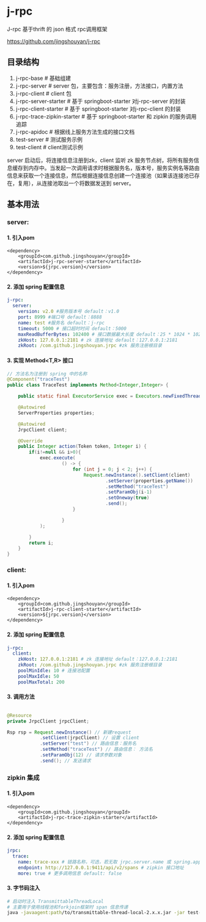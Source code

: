 # j-rpc
J-rpc 基于thrift 的 json 格式 rpc调用框架

https://github.com/jingshouyan/j-rpc


## 目录结构

1. j-rpc-base # 基础组建
2. j-rpc-server # server 包，主要包含：服务注册，方法接口，内置方法
3. j-rpc-client # client 包
4. j-rpc-server-starter # 基于 springboot-starter 对j-rpc-server 的封装
5. j-rpc-client-starter # 基于 springboot-starter 对j-rpc-client 的封装
6. j-rpc-trace-zipkin-starter # 基于 springboot-starter 和 zipkin 的服务调用追踪
7. j-rpc-apidoc # 根据线上服务方法生成的接口文档
8. test-server # 测试服务示例
9. test-client # client测试示例


server 启动后，将连接信息注册到zk，client 监听 zk 服务节点树，将所有服务信息缓存到内存中。当发起一次调用请求时根据服务名，版本号，服务实例名等路由信息来获取一个连接信息，然后根据连接信息创建一个连接池（如果该连接池已存在，复用），从连接池取出一个将数据发送到 server。

## 基本用法

### server:

#### 1. 引入pom
```mvn
<dependency>
    <groupId>com.github.jingshouyan</groupId>
    <artifactId>j-rpc-server-starter</artifactId>
    <version>${jrpc.version}</version>
</dependency>
```

#### 2. 添加 spring 配置信息
```yaml
j-rpc:
  server:
    version: v2.0 #服务版本号 default：v1.0
    port: 8999 #端口号 default：8888
    name: test #服务名 default：j-rpc
    timeout: 5000 # 接口超时时间 default：5000
    maxReadBufferBytes: 102400 # 接口数据最大长度 default：25 * 1024 * 1024 （25MB）
    zkHost: 127.0.0.1:2181 # zk 连接地址 default：127.0.0.1:2181
    zkRoot: /com.github.jingshouyan.jrpc #zk 服务注册根目录

```

#### 3. 实现 Method<T,R> 接口
```java
// 方法名为注册到 spring 中的名称
@Component("traceTest")
public class TraceTest implements Method<Integer,Integer> {

    public static final ExecutorService exec = Executors.newFixedThreadPool(20,new ThreadFactoryBuilder().setNameFormat("exec-%d").build());

    @Autowired
    ServerProperties properties;

    @Autowired
    JrpcClient client;

    @Override
    public Integer action(Token token, Integer i) {
        if(i!=null && i>0){
            exec.execute(
                    () -> {
                        for (int j = 0; j < 2; j++) {
                            Request.newInstance().setClient(client)
                                    .setServer(properties.getName())
                                    .setMethod("traceTest")
                                    .setParamObj(i-1)
                                    .setOneway(true)
                                    .send();
                        }

                    }
            );

        }
        return i;
    }
}
```

### client:

#### 1. 引入pom
```mvn
<dependency>
    <groupId>com.github.jingshouyan</groupId>
    <artifactId>j-rpc-client-starter</artifactId>
    <version>${jrpc.version}</version>
</dependency>
```

#### 2. 添加 spring 配置信息
```yaml
j-rpc:
  client:
    zkHost: 127.0.0.1:2181 # zk 连接地址 default：127.0.0.1:2181
    zkRoot: /com.github.jingshouyan.jrpc #zk 服务注册根目录
    poolMinIdle: 10 # 连接池配置
    poolMaxIdle: 50
    poolMaxTotal: 200

```

#### 3. 调用方法
```java

@Resource
private JrpcClient jrpcClient;

Rsp rsp = Request.newInstance() // 新建request
            .setClient(jrpcClient) // 设置 client
            .setServer("test") // 路由信息：服务名
            .setMethod("traceTest") // 路由信息： 方法名
            .setParamObj(12) // 请求参数对象
            .send(); // 发送请求

```

### zipkin 集成

#### 1. 引入pom

```mvn
<dependency>
    <groupId>com.github.jingshouyan</groupId>
    <artifactId>j-rpc-trace-zipkin-starter</artifactId>
</dependency>
```

#### 2. 添加 spring 配置信息

```yaml
jrpc:
  trace:
    name: trace-xxx # 链路名称，可选，若无取 jrpc.server.name 或 spring.application.name
    endpoint: http://127.0.0.1:9411/api/v2/spans # zipkin 接口地址
    more: true # 更多调用信息 default: false
```

#### 3. 字节码注入
```sh
# 启动时注入 TransmittableThreadLocal
# 主要用于使用线程池和forkjoin框架时 span 信息传递
java -javaagent:path/to/transmittable-thread-local-2.x.x.jar -jar test-server.jar
```
